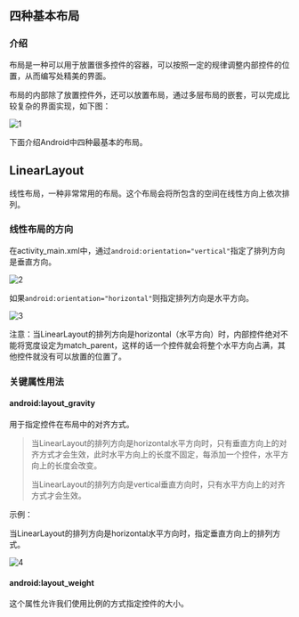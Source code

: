 ## 四种基本布局

### 介绍

布局是一种可以用于放置很多控件的容器，可以按照一定的规律调整内部控件的位置，从而编写处精美的界面。

布局的内部除了放置控件外，还可以放置布局，通过多层布局的嵌套，可以完成比较复杂的界面实现，如下图：

![1](F:\git资料\Learning-summary\Picture\Android\1.png)

下面介绍Android中四种最基本的布局。

## LinearLayout

线性布局，一种非常常用的布局。这个布局会将所包含的空间在线性方向上依次排列。

### 线性布局的方向

在activity_main.xml中，通过`android:orientation="vertical"`指定了排列方向是垂直方向。

![2](F:\git资料\Learning-summary\Picture\Android\2.png)

如果`android:orientation="horizontal"`则指定排列方向是水平方向。

![3](F:\git资料\Learning-summary\Picture\Android\3.png)

注意：当LinearLayout的排列方向是horizontal（水平方向）时，内部控件绝对不能将宽度设定为match_parent，这样的话一个控件就会将整个水平方向占满，其他控件就没有可以放置的位置了。

### 关键属性用法

#### android:layout_gravity

用于指定控件在布局中的对齐方式。

> 当LinearLayout的排列方向是horizontal水平方向时，只有垂直方向上的对齐方式才会生效，此时水平方向上的长度不固定，每添加一个控件，水平方向上的长度会改变。
>
> 当LinearLayout的排列方向是vertical垂直方向时，只有水平方向上的对齐方式才会生效。

示例：

当LinearLayout的排列方向是horizontal水平方向时，指定垂直方向上的排列方式。

![4](F:\git资料\Learning-summary\Picture\Android\4.png)

#### android:layout_weight

这个属性允许我们使用比例的方式指定控件的大小。